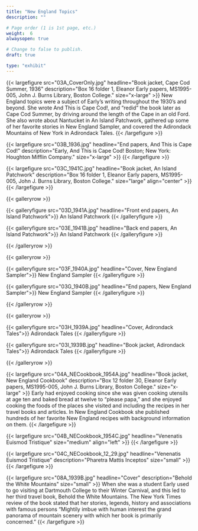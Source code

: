 ```yaml
---
title: "New England Topics"
description: ""

# Page order (1 is 1st page, etc.)
weight:  6
alwaysopen: true

# Change to false to publish.
draft: true

type: "exhibit"
---
```


{{< largefigure src="03A_CoverOnly.jpg"
                headline="Book jacket, Cape Cod Summer, 1936"
                description="Box 16 folder 1, Eleanor Early papers, MS1995-005, John J. Burns Library, Boston College."
                size="x-large" >}}
New England topics were a subject of Early’s writing throughout the 1930’s and beyond. She wrote And This is Cape Cod!, and “redid” the book later as Cape Cod Summer, by driving around the length of the Cape in an old Ford. She also wrote about Nantucket in An Island Patchwork, gathered up some of her favorite stories in New England Sampler, and covered the Adirondack Mountains of New York in Adirondack Tales. 
{{< /largefigure >}}

{{< largefigure src="03B_1936.jpg"
                headline="End papers, And This is Cape Cod!"
                description="Early, And This is Cape Cod! Boston; New York: Houghton Mifflin Company."
                size="x-large" >}}
{{< /largefigure >}}

{{< largefigure src="03C_1941C.jpg"
                headline="Book jacket, An Island Patchwork"
                description="Box 16 folder 1, Eleanor Early papers, MS1995-005, John J. Burns Library, Boston College." 
                size="large" align="center" >}} 
{{< /largefigure >}}

{{< galleryrow >}}

{{< galleryfigure src="03D_1941A.jpg"
           headline="Front end papers, An Island Patchwork">}} An Island Patchwork
{{< /galleryfigure >}}

{{< galleryfigure src="03E_1941B.jpg"
           headline="Back end papers, An Island Patchwork">}} An Island Patchwork
{{< /galleryfigure >}}

{{< /galleryrow >}}

{{< galleryrow >}}

{{< galleryfigure src="03F_1940A.jpg"
           headline="Cover, New England Sampler">}} New England Sampler
{{< /galleryfigure >}}

{{< galleryfigure src="03G_1940B.jpg"
           headline="End papers, New England Sampler">}} New England Sampler
{{< /galleryfigure >}}

{{< /galleryrow >}}

{{< galleryrow >}}

{{< galleryfigure src="03H_1939A.jpg"
           headline="Cover, Adirondack Tales">}} Adirondack Tales
{{< /galleryfigure >}}

{{< galleryfigure src="03I_1939B.jpg"
           headline="Book jacket, Adirondack Tales">}} Adirondack Tales
{{< /galleryfigure >}}

{{< /galleryrow >}}

{{< largefigure src="04A_NECookbook_1954A.jpg"
                headline="Book jacket, New England Cookbook"
                description="Box 12 folder 30, Eleanor Early papers, MS1995-005, John J. Burns Library, Boston College."
                size="x-large" >}}
Early had enjoyed cooking since she was given cooking utensils at age ten and baked bread at twelve to “please papa,” and she enjoyed cooking the foods of the places she visited and including the recipes in her travel books and articles. In New England Cookbook she published hundreds of her favorite New England recipes with background information on them.
{{< /largefigure >}}

{{< largefigure src="04B_NECookbook_1954C.jpg"
                headline="Venenatis Euismod Tristique"
                size="medium"
                align="left" >}}
{{< /largefigure >}}

{{< largefigure src="04C_NECookbook_12_29.jpg"
                headline="Venenatis Euismod Tristique"
                description="Pharetra Mattis Inceptos"
                size="small" >}}
{{< /largefigure >}}

{{< largefigure src="08A_1939B.jpg"
                headline="Cover"
                description="Behold the White Mountains"
                size="small" >}}
When she was a student Early used to go visiting at Dartmouth College to their Winter Carnival, and this led to her third travel book, Behold the White Mountains. The New York Times review of the book stated that her stories, legends, history and associations with famous persons “Mightily imbue with human interest the grand panorama of mountain scenery with which her book is primarily concerned.” 
{{< /largefigure >}}
